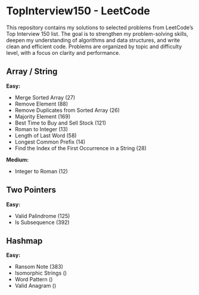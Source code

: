 # TopInterview150 - LeetCode

This repository contains my solutions to selected problems from LeetCode’s Top Interview 150 list.
The goal is to strengthen my problem-solving skills, deepen my understanding of algorithms and data structures, and write clean and efficient code.
Problems are organized by topic and difficulty level, with a focus on clarity and performance.

## Array / String  
**Easy:**
- Merge Sorted Array (27)  
- Remove Element (88)  
- Remove Duplicates from Sorted Array (26)  
- Majority Element (169)  
- Best Time to Buy and Sell Stock (121)  
- Roman to Integer (13)  
- Length of Last Word (58)  
- Longest Common Prefix (14)  
- Find the Index of the First Occurrence in a String (28)

**Medium:**
- Integer to Roman (12) 

## Two Pointers  
**Easy:**
- Valid Palindrome (125)  
- Is Subsequence (392)

## Hashmap
**Easy:**
- Ransom Note (383)
- Isomorphic Strings ()
- Word Pattern ()
- Valid Anagram ()
  
